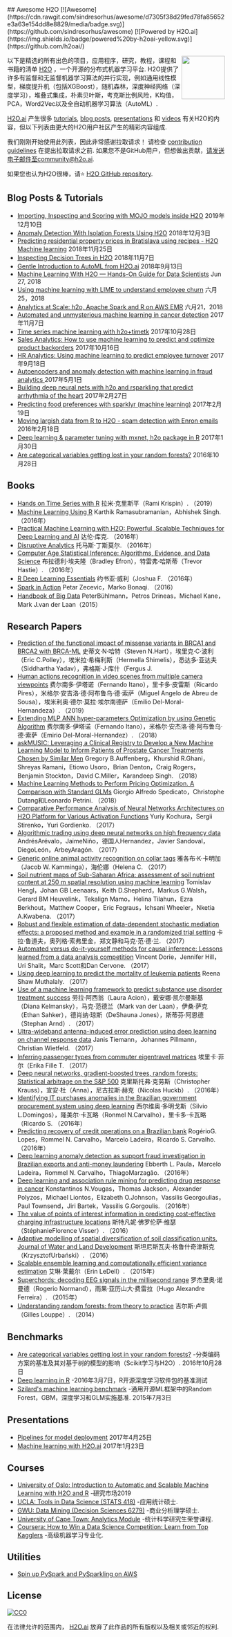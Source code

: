 <div class="github-widget" data-repo="h2oai/awesome-h2o"></div>
<script async src="https://pagead2.googlesyndication.com/pagead/js/adsbygoogle.js"></script><ins class="adsbygoogle" style="display:block" data-ad-client="ca-pub-6890694312814945" data-ad-slot="5473692530" data-ad-format="auto"  data-full-width-responsive="true"></ins><script>(adsbygoogle = window.adsbygoogle || []).push({});</script>
## Awesome H2O [![Awesome](https://cdn.rawgit.com/sindresorhus/awesome/d7305f38d29fed78fa85652e3a63e154dd8e8829/media/badge.svg)](https://github.com/sindresorhus/awesome) [![Powered by H2O.ai](https://img.shields.io/badge/powered%20by-h2oai-yellow.svg)](https://github.com/h2oai/)

[<img src="https://rawgit.com/h2oai/awesome-h2o/master/h2o_logo.png" align="right" width="100">](https://raw.githubusercontent.com/h2oai/h2o-3)

以下是精选的所有出色的项目，应用程序，研究，教程，课程和书籍的清单 [H2O](https://github.com/h2oai/h2o-3) ，一个开源的分布式机器学习平台.  H2O提供了许多有监督和无监督机器学习算法的并行实现，例如通用线性模型，梯度提升机（包括XGBoost），随机森林，深度神经网络（深度学习），堆叠式集成，朴素贝叶斯，考克斯比例风险，K均值，PCA，Word2Vec以及全自动机器学习算法（AutoML）.

[H2O.ai](http://www.h2o.ai/about/) 产生很多 [tutorials](https://github.com/h2oai/h2o-tutorials), [blog posts](http://blog.h2o.ai/), [presentations](https://github.com/h2oai/h2o-meetups) 和 [videos](https://www.youtube.com/user/0xdata) 有关H2O的内容，但以下列表由更大的H2O用户社区产生的精彩内容组成.

 我们刚刚开始使用此列表，因此非常感谢拉取请求！  请检查 [contribution guidelines](https://github.com/h2oai/awesome-h2o/blob/master/contributing.md)  在提出拉取请求之前.  如果您不是GitHub用户，但想做出贡献，请发送电子邮件至community@h2o.ai.

如果您也认为H2O很棒，请⭐ [H2O GitHub repository](https://github.com/h2oai/h2o-3/).


## Blog Posts & Tutorials
- [Importing, Inspecting and Scoring with MOJO models inside H2O](https://www.pavel.cool/h2o-3/h2o-mojo-import/) 2019年12月10日
- [Anomaly Detection With Isolation Forests Using H2O](https://dzone.com/articles/anomaly-detection-with-isolation-forests-using-h2o-1) 2018年12月3日
- [Predicting residential property prices in Bratislava using recipes - H2O Machine learning](https://www.michal-kapusta.com/post/2018-11-02-predicting-residential-property-prices-in-bratislava-using-recipes-h2o-machine-learning-part-ii/) 2018年11月25日
- [Inspecting Decision Trees in H2O](https://dzone.com/articles/inspecting-decision-trees-in-h2o) 2018年11月7日
- [Gentle Introduction to AutoML from H2O.ai](https://medium.com/analytics-vidhya/gentle-introduction-to-automl-from-h2o-ai-a42b393b4ba2) 2018年9月13日
- [Machine Learning With H2O — Hands-On Guide for Data Scientists](https://dzone.com/articles/machine-learning-with-h2o-hands-on-guide-for-data) Jun 27, 2018
- [Using machine learning with LIME to understand employee churn](http://www.business-science.io/business/2018/06/25/lime-local-feature-interpretation.html) 六月25，2018
- [Analytics at Scale: h2o, Apache Spark and R on AWS EMR](https://redoakstrategic.com/h2oaws/) 六月21，2018
- [Automated and unmysterious machine learning in cancer detection](https://kkulma.github.io/2017-11-07-automated_machine_learning_in_cancer_detection/) 2017年11月7日
- [Time series machine learning with h2o+timetk](http://www.business-science.io/code-tools/2017/10/28/demo_week_h2o.html) 2017年10月28日
- [Sales Analytics: How to use machine learning to predict and optimize product backorders](http://www.business-science.io/business/2017/10/16/sales_backorder_prediction.html) 2017年10月16日
- [HR Analytics: Using machine learning to predict employee turnover](http://www.business-science.io/business/2017/09/18/hr_employee_attrition.html) 2017年9月18日
- [Autoencoders and anomaly detection with machine learning in fraud analytics ](https://shiring.github.io/machine_learning/2017/05/01/fraud) 2017年5月1日
- [Building deep neural nets with h2o and rsparkling that predict arrhythmia of the heart](https://shiring.github.io/machine_learning/2017/02/27/h2o) 2017年2月27日
- [Predicting food preferences with sparklyr (machine learning)](https://shiring.github.io/machine_learning/2017/02/19/food_spark) 2017年2月19日
- [Moving largish data from R to H2O - spam detection with Enron emails](https://ellisp.github.io/blog/2017/02/18/svmlite) 2016年2月18日
- [Deep learning & parameter tuning with mxnet, h2o package in R](http://blog.hackerearth.com/understanding-deep-learning-parameter-tuning-with-mxnet-h2o-package-in-r) 2017年1月30日
- [Are categorical variables getting lost in your random forests?](http://roamanalytics.com/2016/10/28/are-categorical-variables-getting-lost-in-your-random-forests/) 2016年10月28日

## Books

- [Hands on Time Series with R](https://www2.packtpub.com/big-data-and-business-intelligence/hands-time-series-analysis-r)  拉米·克里斯平（Rami Krispin）.  （2019）
- [Machine Learning Using R](https://www.amazon.com/Machine-Learning-Using-Karthik-Ramasubramanian/dp/1484223330)  Karthik Ramasubramanian，Abhishek Singh.  （2016年）
- [Practical Machine Learning with H2O: Powerful, Scalable Techniques for Deep Learning and AI](https://www.amazon.com/Practical-Machine-Learning-H2O-Techniques/dp/149196460X)  达伦·库克.  （2016年）
- [Disruptive Analytics](http://link.springer.com/book/10.1007/978-1-4842-1311-7)  托马斯·丁斯莫尔.  （2016年）
- [Computer Age Statistical Inference: Algorithms, Evidence, and Data Science](https://web.stanford.edu/~hastie/CASI/)  布拉德利·埃夫隆（Bradley Efron），特雷弗·哈斯蒂（Trevor Hastie）.  （2016年）
- [R Deep Learning Essentials](https://www.packtpub.com/big-data-and-business-intelligence/r-deep-learning-essentials)  约书亚·威利（Joshua F.  （2016年）
- [Spark in Action](https://www.manning.com/books/spark-in-action)  Petar Zecevic，Marko Bonaqi.  （2016）
- [Handbook of Big Data](https://www.crcpress.com/Handbook-of-Big-Data/Buhlmann-Drineas-Kane-van-der-Laan/p/book/9781482249071) PeterBühlmann，Petros Drineas，Michael Kane，Mark J.van der Laan（2015）

## Research Papers

- [Prediction of the functional impact of missense variants in BRCA1 and BRCA2 with BRCA-ML](https://www.biorxiv.org/content/10.1101/792754v1) 史蒂文·N·哈特（Steven N.Hart），埃里克·C·波利（Eric C.Polley），埃米拉·希梅利斯（Hermella Shimelis），悉达多·亚达夫（Siddhartha Yadav），弗格斯·J·库什（Fergus J.
- [Human actions recognition in video scenes from multiple camera viewpoints](https://www.sciencedirect.com/science/article/pii/S1389041718308970)  费尔南多·伊塔诺（Fernando Itano），里卡多·皮雷斯（Ricardo Pires），米格尔·安吉洛·德·阿布鲁乌·德·索萨（Miguel Angelo de Abreu de Sousa），埃米利奥·德尔·莫拉·埃尔南德萨（Emilio Del-Moral-Hernandeza）.  （2019）
- [Extending MLP ANN hyper-parameters Optimization by using Genetic Algorithm](https://ieeexplore.ieee.org/document/8489520/authors#authors)   费尔南多·伊塔诺（Fernando Itano），米格尔·安杰洛·德·阿布鲁乌·德·索萨（Emirio Del-Moral-Hernandez）.  （2018）
- [askMUSIC: Leveraging a Clinical Registry to Develop a New Machine Learning Model to Inform Patients of Prostate Cancer Treatments Chosen by Similar Men](https://doi.org/10.1016/j.eururo.2018.09.050)  Gregory B.Auffenberg，Khurshid R.Ghani，Shreyas Ramani，Etiowo Usoro，Brian Denton，Craig Rogers，Benjamin Stockton，David C.Miller，Karandeep Singh.  （2018）
- [Machine Learning Methods to Perform Pricing Optimization.  A Comparison with Standard GLMs](http://www.variancejournal.org/articlespress/articles/Machine-Spedicato.pdf)  Giorgio Alfredo Spedicato，Christophe Dutang和Leonardo Petrini.  （2018）
- [Comparative Performance Analysis of Neural Networks Architectures on H2O Platform for Various Activation Functions](https://arxiv.org/abs/1707.04940)  Yuriy Kochura，Sergii Stirenko，Yuri Gordienko.  （2017）
- [Algorithmic trading using deep neural networks on high frequency data](https://link.springer.com/chapter/10.1007/978-3-319-66963-2_14)  AndrésArévalo，JaimeNiño，德国人Hernandez，Javier Sandoval，DiegoLeón，ArbeyAragón.  （2017）
- [Generic online animal activity recognition on collar tags](https://dl.acm.org/citation.cfm?id=3124407)  雅各布·K·卡明加（Jacob W. Kamminga），海伦娜（Helena C.  （2017）
- [Soil nutrient maps of Sub-Saharan Africa: assessment of soil nutrient content at 250 m spatial resolution using machine learning](https://link.springer.com/content/pdf/10.1007%2Fs10705-017-9870-x.pdf)  Tomislav Hengl，Johan GB Leenaars，Keith D.Shepherd，Markus G.Walsh，Gerard BM Heuvelink，Tekalign Mamo，Helina Tilahun，Ezra Berkhout，Matthew Cooper，Eric Fegraus，Ichsani Wheeler，Nketia A.Kwabena.  （2017）
- [Robust and flexible estimation of data-dependent stochastic mediation effects: a proposed method and example in a randomized trial setting](https://arxiv.org/pdf/1707.09021.pdf)  卡拉·鲁道夫，奥列格·索弗里金，郑文静和马克·范·德·兰.  （2017）
- [Automated versus do-it-yourself methods for causal inference: Lessons learned from a data analysis competition](https://arxiv.org/abs/1707.02641)  Vincent Dorie，Jennifer Hill，Uri Shalit，Marc Scott和Dan Cervone.  （2017）
- [Using deep learning to predict the mortality of leukemia patients](https://qspace.library.queensu.ca/bitstream/handle/1974/15929/Muthalaly_Reena%20S_201707_MSC.pdf)  Reena Shaw Muthalaly.  （2017）
- [Use of a machine learning framework to predict substance use disorder treatment success](http://journals.plos.org/plosone/article/file?id=10.1371/journal.pone.0175383&type=printable)  劳拉·阿西翁（Laura Acion），戴安娜·凯尔曼斯基（Diana Kelmansky），马克·范德兰（Mark van der Laan），伊桑·萨克（Ethan Sahker），德肖纳·琼斯（DeShauna Jones），斯蒂芬·阿恩德（Stephan Arnd）.  （2017）
- [Ultra-wideband antenna-induced error prediction using deep learning on channel response data](https://www.kn.e-technik.tu-dortmund.de/.cni-bibliography/publications/cni-publications/Tiemann2017a.pdf)  Janis Tiemann，Johannes Pillmann，Christian Wietfeld.  （2017）
- [Inferring passenger types from commuter eigentravel matrices](http://www.tandfonline.com/doi/abs/10.1080/21680566.2017.1291377?journalCode=ttrb20)  埃里卡·菲尔（Erika Fille T.  （2017）
- [Deep neural networks, gradient-boosted trees, random forests: Statistical arbitrage on the S&P 500](http://www.sciencedirect.com/science/article/pii/S0377221716308657)  克里斯托弗·克劳斯（Christopher Krauss），宣安·杜（Anna），尼古拉斯·赫克（Nicolas Huckb）.  （2016年）
- [Identifying IT purchases anomalies in the Brazilian government procurement system using deep learning](http://ieeexplore.ieee.org/document/7838233/?reload=true)  西尔维奥·多明戈斯（Silvio L.Domingos），隆美尔·卡瓦略（Ronmel N.Carvalho），里卡多·卡瓦略（Ricardo S.  （2016年）
- [Predicting recovery of credit operations on a Brazilian bank](http://ieeexplore.ieee.org/abstract/document/7838243/)  RogérioG. Lopes，Rommel N. Carvalho，Marcelo Ladeira，Ricardo S. Carvalho.  （2016年）
- [Deep learning anomaly detection as support fraud investigation in Brazilian exports and anti-money laundering](http://ieeexplore.ieee.org/abstract/document/7838276/)  Ebberth L. Paula，Marcelo Ladeira，Rommel N. Carvalho，ThiagoMarzagão.  （2016年）
- [Deep learning and association rule mining for predicting drug response in cancer](https://doi.org/10.1101/070490)  Konstantinos N.Vougas，Thomas Jackson，Alexander Polyzos，Michael Liontos，Elizabeth O.Johnson，Vassilis Georgoulias，Paul Townsend，Jiri Bartek，Vassilis G.Gorgoulis.  （2016年）
- [The value of points of interest information in predicting cost-effective charging infrastructure locations](http://www.rsm.nl/fileadmin/Images_NEW/ECFEB/The_value_of_points_of_interest_information.pdf)  斯特凡妮·佛罗伦萨·维瑟（StéphanieFlorence Visser）.  （2016）
- [Adaptive modelling of spatial diversification of soil classification units. Journal of Water and Land Development](https://www.degruyter.com/downloadpdf/j/jwld.2016.30.issue-1/jwld-2016-0029/jwld-2016-0029.xml)  斯坦尼斯瓦夫·格鲁什奇津斯克（KrzysztofUrbański）.  （2016）
- [Scalable ensemble learning and computationally efficient variance estimation](http://www.stat.berkeley.edu/~ledell/papers/ledell-phd-thesis.pdf)  艾琳·莱戴尔（Erin LeDell）.  （2015年）
- [Superchords: decoding EEG signals in the millisecond range](https://doi.org/10.7287/peerj.preprints.1265v1)  罗杰里奥·诺曼德（Rogerio Normand），雨果·亚历山大·费雷拉（Hugo Alexandre Ferreira）.  （2015年）
- [Understanding random forests: from theory to practice](https://github.com/glouppe/phd-thesis)  吉尔斯·卢佩（Gilles Louppe）.  （2014）

## Benchmarks

- [Are categorical variables getting lost in your random forests?](http://roamanalytics.com/2016/10/28/are-categorical-variables-getting-lost-in-your-random-forests/)  -分类编码方案的基准及其对基于树的模型的影响（Scikit学习与H2O）.  2016年10月28日
- [Deep learning in R](http://www.rblog.uni-freiburg.de/2017/02/07/deep-learning-in-r/) -2016年3月7日，R开源深度学习软件包的基准测试
- [Szilard's machine learning benchmark](https://github.com/szilard/benchm-ml)  -通用开源ML框架中的Random Forest，GBM，深度学习和GLM实施基准.  2015年7月3日

## Presentations

- [Pipelines for model deployment](https://www.slideshare.net/rocalabern/digital-origin-pipelines-for-model-deployment) 2017年4月25日
- [Machine learning with H2O.ai](https://speakerdeck.com/szilard/machine-learning-with-h2o-dot-ai-la-h2o-meetup-at-at-and-t-jan-2017) 2017年1月23日

## Courses

- [University of Oslo: Introduction to Automatic and Scalable Machine Learning with H2O and R](https://www.ub.uio.no/english/courses-events/events/all-libraries/2019/research-bazaar-2019.html) -研究市场2019
- [UCLA: Tools in Data Science (STATS 418)](https://github.com/szilard/teach-data-science-UCLA-master-appl-stats) -应用统计硕士.
- [GWU: Data Mining (Decision Sciences 6279)](https://github.com/jphall663/GWU_data_mining) -商业分析理学硕士.
- [University of Cape Town: Analytics Module](http://www.stats.uct.ac.za/stats/study/postgrad/honours) -统计科学研究生荣誉课程.
- [Coursera: How to Win a Data Science Competition: Learn from Top Kagglers](https://www.coursera.org/learn/competitive-data-science) -高级机器学习专业化.

## Utilities

- [Spin up PySpark and PySparkling on AWS](https://github.com/kcrandall/EMR_Spark_Automation)

## License

[![CC0](https://upload.wikimedia.org/wikipedia/commons/6/69/CC0_button.svg)](https://creativecommons.org/publicdomain/zero/1.0/)

在法律允许的范围内， [H2O.ai](http://h2o.ai) 放弃了此作品的所有版权以及相关或邻近的权利.
